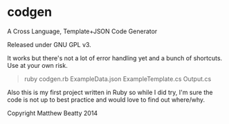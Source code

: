codgen
======

A Cross Language, Template+JSON Code Generator 

Released under GNU GPL v3.

It works but there's not a lot of error handling yet and a bunch of shortcuts. Use at your own risk.

> ruby codgen.rb ExampleData.json ExampleTemplate.cs Output.cs

Also this is my first project written in Ruby so while I did try, I'm sure the code is not up to best practice and would love to find out where/why.

Copyright Matthew Beatty 2014
